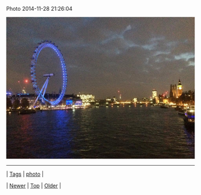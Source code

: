<!--
title: Photo 2014-11-28 21
date: 2020-06-28T15:27:00.049Z
tags: photo
-->


Photo 2014-11-28 21:26:04

![](103831788682-0.jpg)

<!--BOTTOM-POST-NAVIGATION-->
---

| [Tags](tags.md) | [photo](tag-photo.md) |

| [Newer](103754159434.md) | [Top](index.md) | [Older](103886210632.md) |